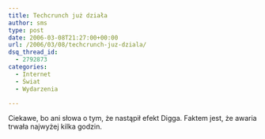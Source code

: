 ```yaml
---
title: Techcrunch już działa
author: sms
type: post
date: 2006-03-08T21:27:00+00:00
url: /2006/03/08/techcrunch-juz-dziala/
dsq_thread_id:
  - 2792873
categories:
  - Internet
  - Świat
  - Wydarzenia

---
```

Ciekawe, bo ani słowa o tym, że nastąpił efekt Digga. Faktem jest, że awaria trwała najwyżej kilka godzin.